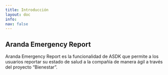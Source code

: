```yaml
---
title: Introducción
layout: doc
info:
nav: false
---
```


## Aranda Emergency Report

Aranda Emergency Report es la funcionalidad de ASDK que permite a los usuarios
reportar su estado de salud a la compañía de manera ágil a través del proyecto
“Bienestar”.
